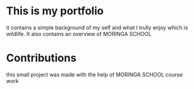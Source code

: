 # This is my portfolio
it contains a  simple background of my self and what I trully enjoy which is wildlife. It also contains an overview of MORINGA SCHOOL

# Contributions 
this small project was made with the help of MORINGA SCHOOL course work
